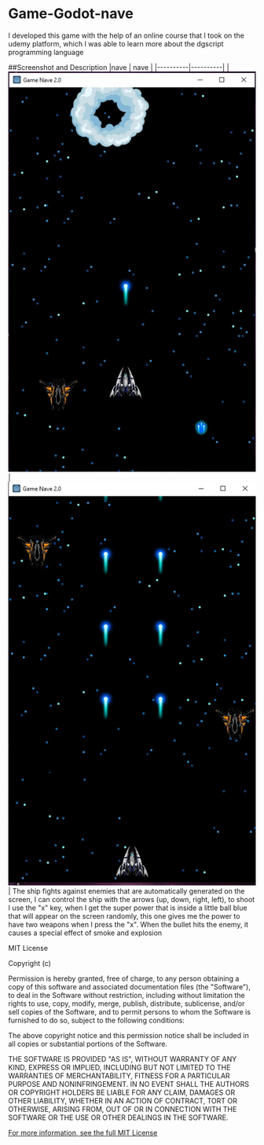 # Game-Godot-nave
I developed this game with the help of an online course that I took on the udemy platform, which I was able to learn more about the dgscript programming language

##Screenshot and Description
|nave | nave |
|----------|----------|
| ![App Screenshot](gamenave20d.jpg) | ![App Screenshot](gamenave20jpg.jpg) |
The ship fights against enemies that are automatically generated on the screen, I can control the ship with the arrows (up, down, right, left), to shoot I use the "x" key, when I get the super power that is inside a little ball blue that will appear on the screen randomly, this one gives me the power to have two weapons when I press the "x".
When the bullet hits the enemy, it causes a special effect of smoke and explosion

MIT License

Copyright (c) 

Permission is hereby granted, free of charge, to any person obtaining a copy
of this software and associated documentation files (the "Software"), to deal
in the Software without restriction, including without limitation the rights
to use, copy, modify, merge, publish, distribute, sublicense, and/or sell
copies of the Software, and to permit persons to whom the Software is
furnished to do so, subject to the following conditions:

The above copyright notice and this permission notice shall be included in all
copies or substantial portions of the Software.

THE SOFTWARE IS PROVIDED "AS IS", WITHOUT WARRANTY OF ANY KIND, EXPRESS OR
IMPLIED, INCLUDING BUT NOT LIMITED TO THE WARRANTIES OF MERCHANTABILITY,
FITNESS FOR A PARTICULAR PURPOSE AND NONINFRINGEMENT. IN NO EVENT SHALL THE
AUTHORS OR COPYRIGHT HOLDERS BE LIABLE FOR ANY CLAIM, DAMAGES OR OTHER
LIABILITY, WHETHER IN AN ACTION OF CONTRACT, TORT OR OTHERWISE, ARISING FROM,
OUT OF OR IN CONNECTION WITH THE SOFTWARE OR THE USE OR OTHER DEALINGS IN THE
SOFTWARE.

[For more information, see the full MIT License](https://opensource.org/licenses/MIT)
